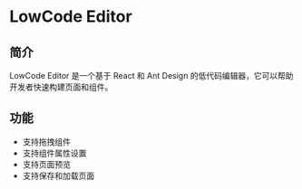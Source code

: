 # LowCode Editor

## 简介

LowCode Editor 是一个基于 React 和 Ant Design 的低代码编辑器，它可以帮助开发者快速构建页面和组件。

## 功能

- 支持拖拽组件
- 支持组件属性设置
- 支持页面预览
- 支持保存和加载页面
